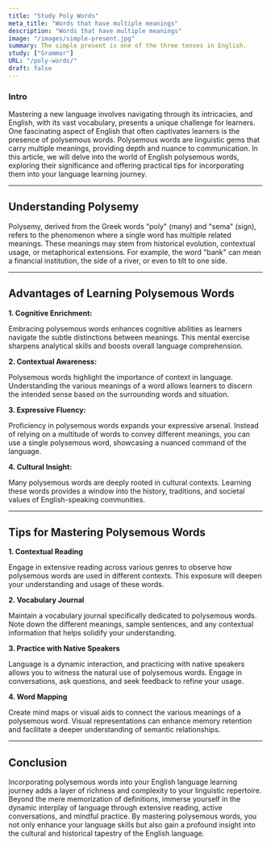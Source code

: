 ```yaml
---
title: "Study Poly Words"
meta_title: "Words that have multiple meanings"
description: "Words that have multiple meanings"
image: "/images/simple-present.jpg"
summary: The simple present is one of the three tenses in English.
study: ["Grammar"]
URL: "/poly-words/"
draft: false
---
```


### Intro 

Mastering a new language involves navigating through its intricacies, and English, with its vast vocabulary, presents a unique challenge for learners. One fascinating aspect of English that often captivates learners is the presence of polysemous words. Polysemous words are linguistic gems that carry multiple meanings, providing depth and nuance to communication. In this article, we will delve into the world of English polysemous words, exploring their significance and offering practical tips for incorporating them into your language learning journey.

<hr>

## Understanding Polysemy

Polysemy, derived from the Greek words "poly" (many) and "sema" (sign), refers to the phenomenon where a single word has multiple related meanings. These meanings may stem from historical evolution, contextual usage, or metaphorical extensions. For example, the word "bank" can mean a financial institution, the side of a river, or even to tilt to one side.

<hr>

## Advantages of Learning Polysemous Words

**1. Cognitive Enrichment:**

Embracing polysemous words enhances cognitive abilities as learners navigate the subtle distinctions between meanings. This mental exercise sharpens analytical skills and boosts overall language comprehension.

**2. Contextual Awareness:**

Polysemous words highlight the importance of context in language. Understanding the various meanings of a word allows learners to discern the intended sense based on the surrounding words and situation.

**3. Expressive Fluency:**

Proficiency in polysemous words expands your expressive arsenal. Instead of relying on a multitude of words to convey different meanings, you can use a single polysemous word, showcasing a nuanced command of the language.

**4. Cultural Insight:**

Many polysemous words are deeply rooted in cultural contexts. Learning these words provides a window into the history, traditions, and societal values of English-speaking communities.

<hr>

## Tips for Mastering Polysemous Words

**1. Contextual Reading**

Engage in extensive reading across various genres to observe how polysemous words are used in different contexts. This exposure will deepen your understanding and usage of these words.

**2. Vocabulary Journal**

Maintain a vocabulary journal specifically dedicated to polysemous words. Note down the different meanings, sample sentences, and any contextual information that helps solidify your understanding.

**3. Practice with Native Speakers**

Language is a dynamic interaction, and practicing with native speakers allows you to witness the natural use of polysemous words. Engage in conversations, ask questions, and seek feedback to refine your usage.

**4. Word Mapping**

Create mind maps or visual aids to connect the various meanings of a polysemous word. Visual representations can enhance memory retention and facilitate a deeper understanding of semantic relationships.

<hr>

## Conclusion

Incorporating polysemous words into your English language learning journey adds a layer of richness and complexity to your linguistic repertoire. Beyond the mere memorization of definitions, immerse yourself in the dynamic interplay of language through extensive reading, active conversations, and mindful practice. By mastering polysemous words, you not only enhance your language skills but also gain a profound insight into the cultural and historical tapestry of the English language.

